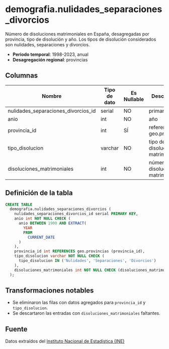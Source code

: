 # demografia.nulidades_separaciones_divorcios

Número de disoluciones matrimoniales en España, desagregadas por provincia, tipo de disolución y año. Los tipos de disolución considerados son nulidades, separaciones y divorcios.

- **Periodo temporal**: 1998-2023, anual
- **Desagregación regional**: provincias

## Columnas

| Nombre | Tipo de dato | Es Nullable | Descripción |
| --- | --- | --- | --- |
| nulidades_separaciones_divorcios_id | serial | NO | primary key |
| anio | int | NO | año |
| provincia_id | int | SÍ | referencia a geo.provincias |
| tipo_disolucion | varchar | NO | tipo de disolución matrimonial |
| disoluciones_matrimoniales | int | NO | número de disoluciones matrimoniales |

## Definición de la tabla

```sql
CREATE TABLE
  demografia.nulidades_separaciones_divorcios (
    nulidades_separaciones_divorcios_id serial PRIMARY KEY,
    anio int NOT NULL CHECK (
      anio BETWEEN 1900 AND EXTRACT(
        YEAR
        FROM
          CURRENT_DATE
      )
    ),
    provincia_id int REFERENCES geo.provincias (provincia_id),
    tipo_disolucion varchar NOT NULL CHECK (
      tipo_disolucion IN ('Nulidades', 'Separaciones', 'Divorcios')
    ),
    disoluciones_matrimoniales int NOT NULL CHECK (disoluciones_matrimoniales >= 0)
  );
```

## Transformaciones notables

- Se eliminaron las filas con datos agregados para `provincia_id` y `tipo_disolucion`.
- Se descartaron las entradas con `disoluciones_matrimoniales` faltantes.

## Fuente

Datos extraídos del <a href="https://www.ine.es/jaxiT3/Tabla.htm?t=20173" target="_blank">Instituto Nacional de Estadística (INE)</a>
